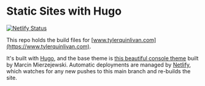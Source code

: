 # Static Sites with Hugo

[![Netlify Status](https://api.netlify.com/api/v1/badges/b2be1c66-1374-4262-93af-3851244cd3d9/deploy-status)](https://app.netlify.com/sites/tylerquinlivan/deploys)

This repo holds the build files for [www.tylerquinlivan.com](https://www.tylerquinlivan.com).

It's built with [Hugo](https://gohugo.io/), and the base theme is [this beautiful console theme](https://github.com/mrmierzejewski/hugo-theme-console/) built by Marcin Mierzejewski. Automatic deployments are managed by [Netlify](https://app.netlify.com), which watches for any new pushes to this main branch and re-builds the site.
